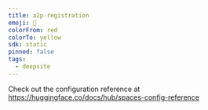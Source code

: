 ```yaml
---
title: a2p-registration
emoji: 🐳
colorFrom: red
colorTo: yellow
sdk: static
pinned: false
tags:
  - deepsite
---
```


Check out the configuration reference at https://huggingface.co/docs/hub/spaces-config-reference